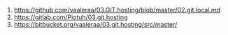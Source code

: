 1. https://github.com/vaaleraa/03.GIT.hosting/blob/master/02.git.local.md
2. https://gitlab.com/Piotuh/03.git.hosting
3. https://bitbucket.org/vaaleraa/03.git.hosting/src/master/

